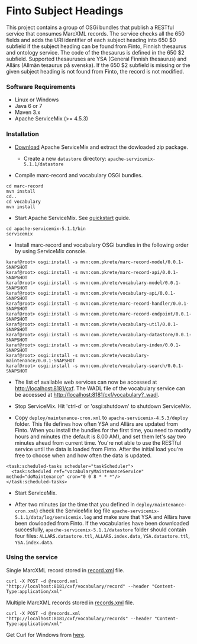 Finto Subject Headings
======================

This project contains a group of OSGi bundles that publish a RESTful service that consumes MarcXML records. The service checks all the 650 fields and adds the URI identifier of each subject heading into 650 $0 subfield if the subject heading can be found from Finto, Finnish thesaurus and ontology service. The code of the thesaurus is defined in the 650 $2 subfield. Supported thesauruses are YSA (General Finnish thesaurus) and Allärs (Allmän tesaurus på svenska). If the 650 $2 subfield is missing or the given subject heading is not found from Finto, the record is not modified.

### Software Requirements

* Linux or Windows
* Java 6 or 7
* Maven 3.x
* Apache ServiceMix (>= 4.5.3)

### Installation

* [Download](http://servicemix.apache.org/downloads.html) Apache ServiceMix and extract the dowloaded zip package.
  * Create a new ```datastore``` directory: ```apache-servicemix-5.1.1/datastore```

* Compile marc-record and vocabulary OSGi bundles.

```
cd marc-record
mvn install
cd..
cd vocabulary
mvn install
```

* Start Apache ServiceMix. See [quickstart](http://servicemix.apache.org/docs/5.x/quickstart/quickstart.pdf) guide.

```
cd apache-servicemix-5.1.1/bin
servicemix
```

* Install marc-record and vocabulary OSGi bundles in the following order by using ServiceMix console.

```
karaf@root> osgi:install -s mvn:com.pkrete/marc-record-model/0.0.1-SNAPSHOT
karaf@root> osgi:install -s mvn:com.pkrete/marc-record-api/0.0.1-SNAPSHOT
karaf@root> osgi:install -s mvn:com.pkrete/vocabulary-model/0.0.1-SNAPSHOT
karaf@root> osgi:install -s mvn:com.pkrete/vocabulary-api/0.0.1-SNAPSHOT
karaf@root> osgi:install -s mvn:com.pkrete/marc-record-handler/0.0.1-SNAPSHOT
karaf@root> osgi:install -s mvn:com.pkrete/marc-record-endpoint/0.0.1-SNAPSHOT
karaf@root> osgi:install -s mvn:com.pkrete/vocabulary-util/0.0.1-SNAPSHOT
karaf@root> osgi:install -s mvn:com.pkrete/vocabulary-datastore/0.0.1-SNAPSHOT
karaf@root> osgi:install -s mvn:com.pkrete/vocabulary-index/0.0.1-SNAPSHOT
karaf@root> osgi:install -s mvn:com.pkrete/vocabulary-maintenance/0.0.1-SNAPSHOT
karaf@root> osgi:install -s mvn:com.pkrete/vocabulary-search/0.0.1-SNAPSHOT
```

* The list of available web services can now be accessed at [http://localhost:8181/cxf](http://localhost:8181/cxf). The WADL file of the vocabulary service can be accessed at [http://localhost:8181/cxf/vocabulary?_wadl](http://localhost:8181/cxf/vocabulary?_wadl). 

* Stop ServiceMix. Hit 'ctrl-d' or 'osgi:shutdown' to shutdown ServiceMix.

* Copy ```deploy/maintenance-cron.xml``` to  ```apache-servicemix-4.5.3/deploy``` folder. This file defines how often YSA and Allärs are updated from Finto. When you install the bundles for the first time, you need to modify hours and minutes (the default is 8.00 AM), and set them let's say two minutes ahead from current time. You're not able to use the RESTful service until the data is loaded from Finto. After the initial load you're free to choose when and how often the data is updated.

```
<task:scheduled-tasks scheduler="taskScheduler">
  <task:scheduled ref="vocabularyMaintenanceService" method="doMaintenance" cron="0 0 8 * * *"/> 
</task:scheduled-tasks>
```

* Start ServiceMix.

* After two minutes (or the time that you defined in ```deploy/maintenance-cron.xml```) check the ServiceMix log file ```apache-servicemix-5.1.1/data/log/servicemix.log``` and make sure that YSA and Allärs have been dowloaded from Finto. If the vocabularies have been downloaded succesfully, ```apache-servicemix-5.1.1/datastore``` folder should contain four files: ```ALLARS.datastore.ttl```, ```ALLARS.index.data```, ```YSA.datastore.ttl```, ```YSA.index.data```.

### Using the service

Single MarcXML record stored in [record.xml](records/record.xml) file.

```
curl -X POST -d @record.xml "http://localhost:8181/cxf/vocabulary/record" --header "Content-Type:application/xml"
```

Multiple MarcXML records stored in [records.xml](records/records.xml) file.

```
curl -X POST -d @records.xml "http://localhost:8181/cxf/vocabulary/records" --header "Content-Type:application/xml"
```

Get Curl for Windows from [here](http://www.paehl.com/open_source/?CURL_7.37.0).
